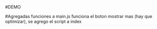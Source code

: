 #DEMO

#Agregadas funciones a main.js funciona el boton mostrar mas (hay que optimizar), se agrego el script a index